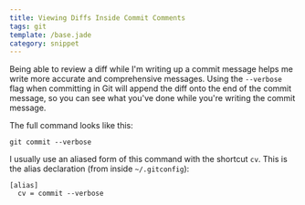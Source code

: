 ```yaml
---
title: Viewing Diffs Inside Commit Comments
tags: git
template: /base.jade
category: snippet
---
```


Being able to review a diff while I'm writing up a commit message helps me write more accurate and comprehensive messages. Using the `--verbose` flag when committing in Git will append the diff onto the end of the commit message, so you can see what you've done while you're writing the commit message.

The full command looks like this:

```
git commit --verbose
```

I usually use an aliased form of this command with the shortcut `cv`. This is the alias declaration (from inside `~/.gitconfig`):

```
[alias]
  cv = commit --verbose
```

